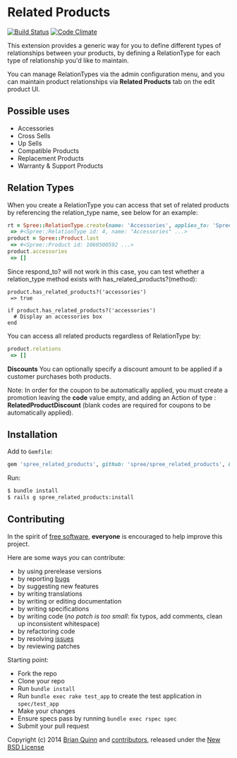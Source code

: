 Related Products
================

[![Build Status](https://api.travis-ci.org/spree/spree_related_products.png?branch=master)](https://travis-ci.org/spree/spree_related_products)
[![Code Climate](https://codeclimate.com/github/spree/spree_related_products.png)](https://codeclimate.com/github/spree/spree_related_products)

This extension provides a generic way for you to define different types of relationships between your products, by defining a RelationType for each type of relationship you'd like to maintain.

You can manage RelationTypes via the admin configuration menu, and you can maintain product relationships via __Related Products__ tab on the edit product UI.

Possible uses
-------------

* Accessories
* Cross Sells
* Up Sells
* Compatible Products
* Replacement Products
* Warranty & Support Products

Relation Types
--------------

When you create a RelationType you can access that set of related products by referencing the relation_type name, see below for an example:
```ruby
rt = Spree::RelationType.create(name: 'Accessories', applies_to: 'Spree::Product')
 => #<Spree::RelationType id: 4, name: "Accessories" ...>
product = Spree::Product.last
 => #<Spree::Product id: 1060500592 ...>
product.accessories
 => []
```

Since respond_to? will not work in this case, you can test whether a relation_type method exists with has_related_products?(method):

    product.has_related_products?('accessories')
     => true

    if product.has_related_products?('accessories')
      # Display an accessories box
    end

You can access all related products regardless of RelationType by:
```ruby
product.relations
 => []
```

**Discounts**
You can optionally specify a discount amount to be applied if a customer purchases both products.

Note: In order for the coupon to be automatically applied, you must create a promotion leaving the __code__ value empty, and adding an Action of type : __RelatedProductDiscount__  (blank codes are required for coupons to be automatically applied).

## Installation

Add to `Gemfile`:
```ruby
gem 'spree_related_products', github: 'spree/spree_related_products', branch: 'master'
```

Run:
```sh
$ bundle install
$ rails g spree_related_products:install
```

Contributing
------------

In the spirit of [free software][1], **everyone** is encouraged to help improve this project.

Here are some ways *you* can contribute:

* by using prerelease versions
* by reporting [bugs][2]
* by suggesting new features
* by writing translations
* by writing or editing documentation
* by writing specifications
* by writing code (*no patch is too small*: fix typos, add comments, clean up inconsistent whitespace)
* by refactoring code
* by resolving [issues][2]
* by reviewing patches

Starting point:

* Fork the repo
* Clone your repo
* Run `bundle install`
* Run `bundle exec rake test_app` to create the test application in `spec/test_app`
* Make your changes
* Ensure specs pass by running `bundle exec rspec spec`
* Submit your pull request

Copyright (c) 2014 [Brian Quinn][5] and [contributors][6], released under the [New BSD License][3]

[1]: http://www.fsf.org/licensing/essays/free-sw.html
[2]: https://github.com/spree/spree_related_products/issues
[3]: https://github.com/spree/spree_related_products/blob/master/LICENSE.md
[5]: https://github.com/BDQ
[6]: https://github.com/spree/spree_related_products/graphs/contributors
